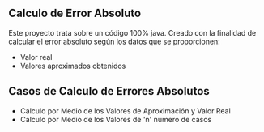 ## Calculo de Error Absoluto 

Este proyecto trata sobre un código 100% java. Creado con la finalidad de calcular el error absoluto 
según los datos que se proporcionen: 

 - Valor real
 - Valores aproximados obtenidos 

## Casos de Calculo de Errores Absolutos 

- Calculo por Medio de los Valores de Aproximación y Valor Real  
- Calculo por Medio de los Valores de 'n' numero de casos
